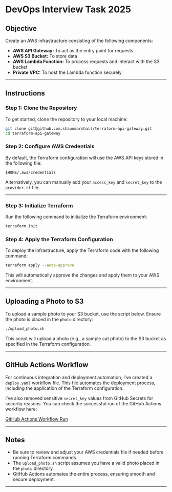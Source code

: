 
# DevOps Interview Task 2025

## Objective

Create an AWS infrastructure consisting of the following components:

- **AWS API Gateway:** To act as the entry point for requests  
- **AWS S3 Bucket:** To store data  
- **AWS Lambda Function:** To process requests and interact with the S3 bucket  
- **Private VPC:** To host the Lambda function securely 

---

## Instructions

### Step 1: Clone the Repository

To get started, clone the repository to your local machine:

```bash
git clone git@github.com:shaunmarshall/terraform-api-gateway.git
cd terraform-api-gateway
```

### Step 2: Configure AWS Credentials

By default, the Terraform configuration will use the AWS API keys stored in the following file:

```
$HOME/.aws/credentials
```

Alternatively, you can manually add your `access_key` and `secret_key` to the `provider.tf` file.

---

### Step 3: Initialize Terraform

Run the following command to initialize the Terraform environment:

```bash
terraform init
```

### Step 4: Apply the Terraform Configuration

To deploy the infrastructure, apply the Terraform code with the following command:

```bash
terraform apply --auto-approve
```

This will automatically approve the changes and apply them to your AWS environment.

---

## Uploading a Photo to S3

To upload a sample photo to your S3 bucket, use the script below. Ensure the photo is placed in the `photo` directory:

```bash
./upload_photo.sh
```

This script will upload a photo (e.g., a sample cat photo) to the S3 bucket as specified in the Terraform configuration.

---

## GitHub Actions Workflow

For continuous integration and deployment automation, I’ve created a `deploy.yaml` workflow file. This file automates the deployment process, including the application of the Terraform configuration. 

I’ve also removed sensitive `secret_key` values from GitHub Secrets for security reasons. You can check the successful run of the GitHub Actions workflow here:

[GitHub Actions Workflow Run](https://github.com/shaunmarshall/terraform-api-gateway/actions/runs/15638407634)

---

## Notes

- Be sure to review and adjust your AWS credentials file if needed before running Terraform commands.
- The `upload_photo.sh` script assumes you have a valid photo placed in the `photo` directory.
- GitHub Actions automates the entire process, ensuring smooth and secure deployment.

---
